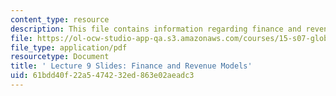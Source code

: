 ```yaml
---
content_type: resource
description: This file contains information regarding finance and revenue models.
file: https://ol-ocw-studio-app-qa.s3.amazonaws.com/courses/15-s07-globalhealth-lab-spring-2013/61bdd40f22a5474232ed863e02aeadc3_MIT15_S07S13_lec9.pdf
file_type: application/pdf
resourcetype: Document
title: ' Lecture 9 Slides: Finance and Revenue Models'
uid: 61bdd40f-22a5-4742-32ed-863e02aeadc3
---
```

